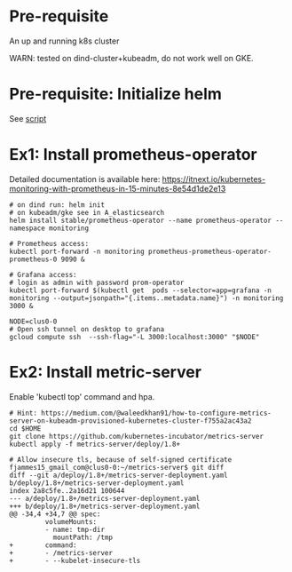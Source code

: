 # Pre-requisite 

An up and running k8s cluster

WARN: tested on dind-cluster+kubeadm, do not work well on GKE.

# Pre-requisite: Initialize helm

See [script](../A_elasticsearch/helm_init.sh)

# Ex1: Install prometheus-operator

Detailed documentation is available here:
https://itnext.io/kubernetes-monitoring-with-prometheus-in-15-minutes-8e54d1de2e13

```shell
# on dind run: helm init
# on kubeadm/gke see in A_elasticsearch
helm install stable/prometheus-operator --name prometheus-operator --namespace monitoring

# Prometheus access:
kubectl port-forward -n monitoring prometheus-prometheus-operator-prometheus-0 9090 &

# Grafana access:
# login as admin with password prom-operator
kubectl port-forward $(kubectl get  pods --selector=app=grafana -n  monitoring --output=jsonpath="{.items..metadata.name}") -n monitoring  3000 &

NODE=clus0-0
# Open ssh tunnel on desktop to grafana
gcloud compute ssh  --ssh-flag="-L 3000:localhost:3000" "$NODE"
```

# Ex2: Install metric-server

Enable 'kubectl top' command and hpa.

```shell
# Hint: https://medium.com/@waleedkhan91/how-to-configure-metrics-server-on-kubeadm-provisioned-kubernetes-cluster-f755a2ac43a2
cd $HOME
git clone https://github.com/kubernetes-incubator/metrics-server
kubectl apply -f metrics-server/deploy/1.8+

# Allow insecure tls, because of self-signed certificate
fjammes15_gmail_com@clus0-0:~/metrics-server$ git diff
diff --git a/deploy/1.8+/metrics-server-deployment.yaml b/deploy/1.8+/metrics-server-deployment.yaml
index 2a8c5fe..2a16d21 100644
--- a/deploy/1.8+/metrics-server-deployment.yaml
+++ b/deploy/1.8+/metrics-server-deployment.yaml
@@ -34,4 +34,7 @@ spec:
         volumeMounts:
         - name: tmp-dir
           mountPath: /tmp
+        command:
+        - /metrics-server
+        - --kubelet-insecure-tls
```

